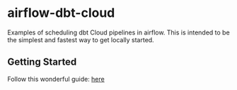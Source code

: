 # airflow-dbt-cloud

Examples of scheduling dbt Cloud pipelines in airflow. This is intended to be the simplest and fastest way to get locally started.


## Getting Started

Follow this wonderful guide: [here](https://docs.getdbt.com/guides/orchestration/airflow-and-dbt-cloud/1-airflow-and-dbt-cloud)
